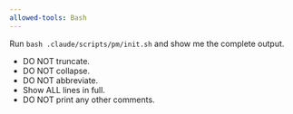 ```yaml
---
allowed-tools: Bash
---
```


Run `bash .claude/scripts/pm/init.sh` and show me the complete output.

- DO NOT truncate.
- DO NOT collapse.
- DO NOT abbreviate.
- Show ALL lines in full.
- DO NOT print any other comments.
